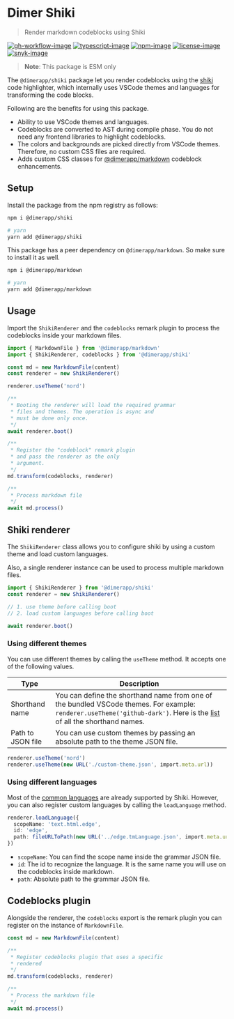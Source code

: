 # Dimer Shiki
> Render markdown codeblocks using Shiki

[![gh-workflow-image]][gh-workflow-url] [![typescript-image]][typescript-url] [![npm-image]][npm-url] [![license-image]][license-url] [![snyk-image]][snyk-url]

> **Note**: This package is ESM only

The `@dimerapp/shiki` package let you render codeblocks using the [shiki](http://shiki.matsu.io/) code highlighter, which internally uses VSCode themes and languages for transforming the code blocks.

Following are the benefits for using this package.

- Ability to use VSCode themes and languages.
- Codeblocks are converted to AST during compile phase. You do not need any frontend libraries to highlight codeblocks.
- The colors and backgrounds are picked directly from VSCode themes. Therefore, no custom CSS files are required.
- Adds custom CSS classes for [@dimerapp/markdown](https://github.com/dimerapp/markdown/tree/next#codeblock-enhancements) codeblock enhancements.

## Setup
Install the package from the npm registry as follows:

```sh
npm i @dimerapp/shiki

# yarn
yarn add @dimerapp/shiki
```

This package has a peer dependency on `@dimerapp/markdown`. So make sure to install it as well.

```sh
npm i @dimerapp/markdown

# yarn
yarn add @dimerapp/markdown
```

## Usage
Import the `ShikiRenderer` and the `codeblocks` remark plugin to process the codeblocks inside your markdown files.

```ts
import { MarkdownFile } from '@dimerapp/markdown'
import { ShikiRenderer, codeblocks } from '@dimerapp/shiki'

const md = new MarkdownFile(content)
const renderer = new ShikiRenderer()

renderer.useTheme('nord')

/**
 * Booting the renderer will load the required grammar
 * files and themes. The operation is async and
 * must be done only once.
 */
await renderer.boot()

/**
 * Register the "codeblock" remark plugin
 * and pass the renderer as the only
 * argument.
 */
md.transform(codeblocks, renderer)

/**
 * Process markdown file
 */
await md.process()
```

## Shiki renderer
The `ShikiRenderer` class allows you to configure shiki by using a custom theme and load custom languages.

Also, a single renderer instance can be used to process multiple markdown files.

```ts
import { ShikiRenderer } from '@dimerapp/shiki'
const renderer = new ShikiRenderer()

// 1. use theme before calling boot
// 2. load custom languages before calling boot

await renderer.boot()
```

### Using different themes
You can use different themes by calling the `useTheme` method. It accepts one of the following values.

| Type | Description |
|------|-------------|
| Shorthand name | You can define the shorthand name from one of the bundled VSCode themes. For example: `renderer.useTheme('github-dark')`. Here is the [list](https://github.com/shikijs/shiki/blob/main/docs/themes.md#all-themes) of all the shorthand names. |
| Path to JSON file | You can use custom themes by passing an absolute path to the theme JSON file.

```ts
renderer.useTheme('nord')
renderer.useTheme(new URL('./custom-theme.json', import.meta.url))
```

### Using different languages
Most of the [common languages](https://github.com/shikijs/shiki/blob/main/docs/languages.md#all-languages) are already supported by Shiki. However, you can also register custom languages by calling the `loadLanguage` method.

```ts
renderer.loadLanguage({
  scopeName: 'text.html.edge',
  id: 'edge',
  path: fileURLToPath(new URL('../edge.tmLanguage.json', import.meta.url)),  
})
```

- `scopeName`: You can find the scope name inside the grammar JSON file.
- `id`: The id to recognize the language. It is the same name you will use on the codeblocks inside markdown.
- `path`: Absolute path to the grammar JSON file.

## Codeblocks plugin
Alongside the renderer, the `codeblocks` export is the remark plugin you can register on the instance of `MarkdownFile`.

```ts
const md = new MarkdownFile(content)

/**
 * Register codeblocks plugin that uses a specific
 * rendered
 */
md.transform(codeblocks, renderer)

/**
 * Process the markdown file
 */
await md.process()
```

[gh-workflow-image]: https://img.shields.io/github/actions/workflow/status/dimerapp/shiki/test.yml?style=for-the-badge
[gh-workflow-url]: https://github.com/dimerapp/shiki/actions/workflows/test.yml 'Github action'

[typescript-image]: https://img.shields.io/badge/Typescript-294E80.svg?style=for-the-badge&logo=typescript
[typescript-url]: "typescript"

[npm-image]: https://img.shields.io/npm/v/@dimerapp/shiki.svg?style=for-the-badge&logo=npm
[npm-url]: https://npmjs.org/package/@dimerapp/shiki 'npm'

[license-image]: https://img.shields.io/npm/l/@dimerapp/shiki?color=blueviolet&style=for-the-badge
[license-url]: LICENSE.md 'license'

[snyk-image]: https://img.shields.io/snyk/vulnerabilities/github/dimerapp/shiki?label=Synk%20Vulnerabilities&style=for-the-badge
[snyk-url]: https://snyk.io/test/github/dimerapp/shiki?targetFile=package.json 'snyk'
